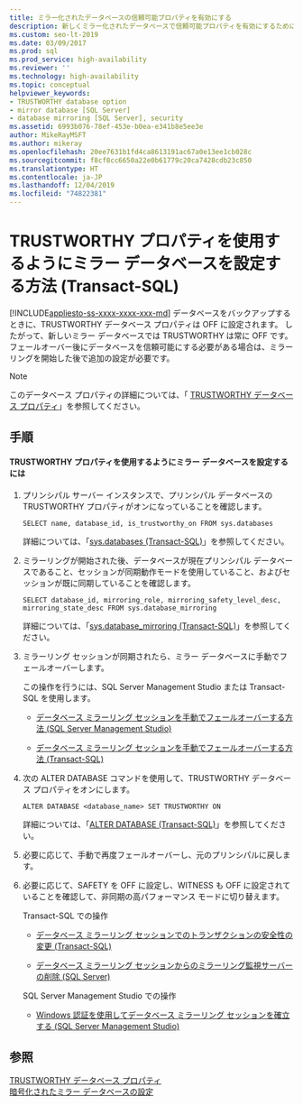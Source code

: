 ```yaml
---
title: ミラー化されたデータベースの信頼可能プロパティを有効にする
description: 新しくミラー化されたデータベースで信頼可能プロパティを有効にするために必要な手順について説明します。
ms.custom: seo-lt-2019
ms.date: 03/09/2017
ms.prod: sql
ms.prod_service: high-availability
ms.reviewer: ''
ms.technology: high-availability
ms.topic: conceptual
helpviewer_keywords:
- TRUSTWORTHY database option
- mirror database [SQL Server]
- database mirroring [SQL Server], security
ms.assetid: 6993b076-78ef-453e-b0ea-e341b8e5ee3e
author: MikeRayMSFT
ms.author: mikeray
ms.openlocfilehash: 20ee7631b1fd4ca8613191ac67a0e13ee1cb028c
ms.sourcegitcommit: f8cf8cc6650a22e0b61779c20ca7428cdb23c850
ms.translationtype: HT
ms.contentlocale: ja-JP
ms.lasthandoff: 12/04/2019
ms.locfileid: "74822381"
---
```

# <a name="set-up-a-mirror-database-to-use-the-trustworthy-property-transact-sql"></a>TRUSTWORTHY プロパティを使用するようにミラー データベースを設定する方法 (Transact-SQL)
[!INCLUDE[appliesto-ss-xxxx-xxxx-xxx-md](../../includes/appliesto-ss-xxxx-xxxx-xxx-md.md)]
  データベースをバックアップするときに、TRUSTWORTHY データベース プロパティは OFF に設定されます。 したがって、新しいミラー データベースでは TRUSTWORTHY は常に OFF です。 フェールオーバー後にデータベースを信頼可能にする必要がある場合は、ミラーリングを開始した後で追加の設定が必要です。  
  
> [!NOTE]  
>  このデータベース プロパティの詳細については、「 [TRUSTWORTHY データベース プロパティ](../../relational-databases/security/trustworthy-database-property.md)」を参照してください。  
  
## <a name="procedure"></a>手順  
  
#### <a name="to-setup-a-mirror-database-to-use-the-trustworthy-property"></a>TRUSTWORTHY プロパティを使用するようにミラー データベースを設定するには  
  
1.  プリンシパル サーバー インスタンスで、プリンシパル データベースの TRUSTWORTHY プロパティがオンになっていることを確認します。  
  
    ```  
    SELECT name, database_id, is_trustworthy_on FROM sys.databases   
    ```  
  
     詳細については、「[sys.databases &#40;Transact-SQL&#41;](../../relational-databases/system-catalog-views/sys-databases-transact-sql.md)」を参照してください。  
  
2.  ミラーリングが開始された後、データベースが現在プリンシパル データベースであること、セッションが同期動作モードを使用していること、およびセッションが既に同期していることを確認します。  
  
    ```  
    SELECT database_id, mirroring_role, mirroring_safety_level_desc, mirroring_state_desc FROM sys.database_mirroring  
    ```  
  
     詳細については、「[sys.database_mirroring &#40;Transact-SQL&#41;](../../relational-databases/system-catalog-views/sys-database-mirroring-transact-sql.md)」を参照してください。  
  
3.  ミラーリング セッションが同期されたら、ミラー データベースに手動でフェールオーバーします。  
  
     この操作を行うには、SQL Server Management Studio または Transact-SQL を使用します。  
  
    -   [データベース ミラーリング セッションを手動でフェールオーバーする方法 &#40;SQL Server Management Studio&#41;](../../database-engine/database-mirroring/manually-fail-over-a-database-mirroring-session-sql-server-management-studio.md)  
  
    -   [データベース ミラーリング セッションを手動でフェールオーバーする方法 &#40;Transact-SQL&#41;](../../database-engine/database-mirroring/manually-fail-over-a-database-mirroring-session-transact-sql.md)  
  
4.  次の ALTER DATABASE コマンドを使用して、TRUSTWORTHY データベース プロパティをオンにします。  
  
    ```  
    ALTER DATABASE <database_name> SET TRUSTWORTHY ON  
    ```  
  
     詳細については、「[ALTER DATABASE &#40;Transact-SQL&#41;](../../t-sql/statements/alter-database-transact-sql.md)」を参照してください。  
  
5.  必要に応じて、手動で再度フェールオーバーし、元のプリンシパルに戻します。  
  
6.  必要に応じて、SAFETY を OFF に設定し、WITNESS も OFF に設定されていることを確認して、非同期の高パフォーマンス モードに切り替えます。  
  
     Transact-SQL での操作  
  
    -   [データベース ミラーリング セッションでのトランザクションの安全性の変更 &#40;Transact-SQL&#41;](../../database-engine/database-mirroring/change-transaction-safety-in-a-database-mirroring-session-transact-sql.md)  
  
    -   [データベース ミラーリング セッションからのミラーリング監視サーバーの削除 &#40;SQL Server&#41;](../../database-engine/database-mirroring/remove-the-witness-from-a-database-mirroring-session-sql-server.md)  
  
     SQL Server Management Studio での操作  
  
    -   [Windows 認証を使用してデータベース ミラーリング セッションを確立する &#40;SQL Server Management Studio&#41;](../../database-engine/database-mirroring/establish-database-mirroring-session-windows-authentication.md)  
  
## <a name="see-also"></a>参照  
 [TRUSTWORTHY データベース プロパティ](../../relational-databases/security/trustworthy-database-property.md)   
 [暗号化されたミラー データベースの設定](../../database-engine/database-mirroring/set-up-an-encrypted-mirror-database.md)  
  
  
